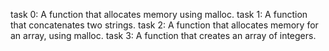 task 0: A function that allocates memory using malloc.
task 1: A function that concatenates two strings.
task 2: A function that allocates memory for an array, using malloc.
task 3: A function that creates an array of integers.

